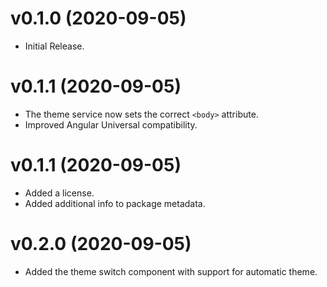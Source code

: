 # v0.1.0 (2020-09-05)

+ Initial Release.

# v0.1.1 (2020-09-05)

* The theme service now sets the correct `<body>` attribute.
* Improved Angular Universal compatibility.

# v0.1.1 (2020-09-05)

+ Added a license.
+ Added additional info to package metadata.

# v0.2.0 (2020-09-05)

+ Added the theme switch component with support for automatic theme.

